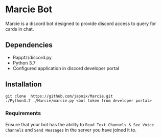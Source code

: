 # Marcie Bot
Marcie is a discord bot designed to provide discord access to query for cards in chat.

## Dependencies
- Rapptz/discord.py
- Python 3.7
- Configured application in discord developer portal

## Installation
```
git clone  https://github.com/japnix/Marcie.git
./Python3.7 ./Marcie/marcie.py <bot token from developer portal>
```
### Requirements
Ensure that your bot has the ability to `Read Text Channels & See Voice Channels` and `Send Messages` in the server you have joined it to.